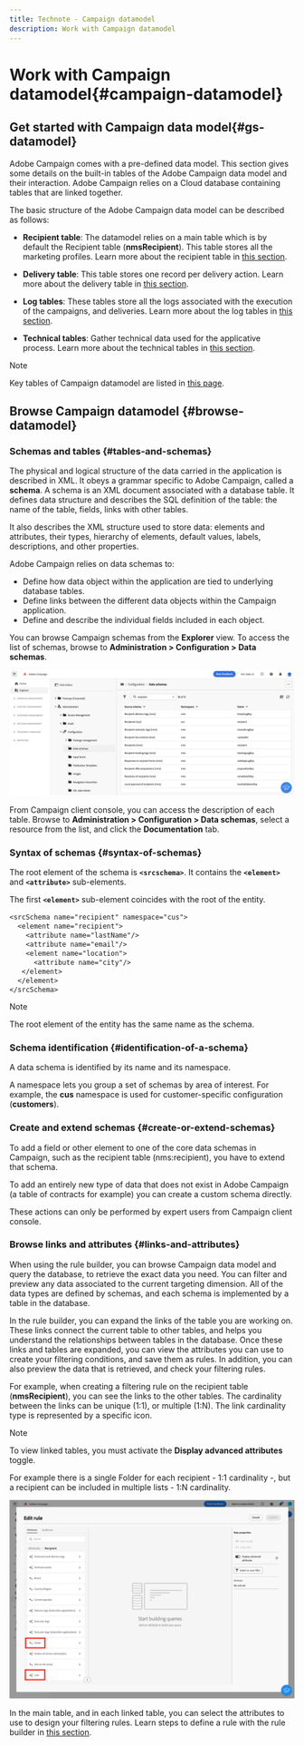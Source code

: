 ```yaml
---
title: Technote - Campaign datamodel
description: Work with Campaign datamodel 
---
```

# Work with Campaign datamodel{#campaign-datamodel}

## Get started with Campaign data model{#gs-datamodel}

Adobe Campaign comes with a pre-defined data model. This section gives some details on the built-in tables of the Adobe Campaign data model and their interaction. Adobe Campaign relies on a Cloud database containing tables that are linked together.

The basic structure of the Adobe Campaign data model can be described as follows:

* **Recipient table**: The datamodel relies on a main table which is by default the Recipient table (**nmsRecipient**). This table stores all the marketing profiles. Learn more about the recipient table in [this section](datamodel-tables.md#recipients-table).

* **Delivery table**: This table stores one record per delivery action. Learn more about the delivery table in [this section](datamodel-tables.md#delivery-table).

* **Log tables**: These tables store all the logs associated with the execution of the campaigns, and deliveries. Learn more about the log tables in [this section](datamodel-tables.md#log-tables).

* **Technical tables**: Gather technical data used for the applicative process. Learn more about the technical tables in [this section](datamodel-tables.md#technical-tables).


>[!NOTE]
>
> Key tables of Campaign datamodel are listed in [this page](datamodel-tables.md).


## Browse Campaign datamodel {#browse-datamodel}

### Schemas and tables {#tables-and-schemas}

The physical and logical structure of the data carried in the application is described in XML. It obeys a grammar specific to Adobe Campaign, called a **schema**. A schema is an XML document associated with a database table. It defines data structure and describes the SQL definition of the table: the name of the table, fields, links with other tables.

It also describes the XML structure used to store data: elements and attributes, their types, hierarchy of elements, default values, labels, descriptions, and other properties.

Adobe Campaign relies on data schemas to:

* Define how data object within the application are tied to underlying database tables.
* Define links between the different data objects within the Campaign application.
* Define and describe the individual fields included in each object.

You can browse Campaign schemas from the **Explorer** view. To access the list of schemas, browse to **Administration > Configuration > Data schemas**.

![](assets/data-schemas.png)

From Campaign client console, you can access the description of each table. Browse to **Administration > Configuration > Data schemas**, select a resource from the list, and click the **Documentation** tab.

### Syntax of schemas {#syntax-of-schemas}

The root element of the schema is **`<srcschema>`**. It contains the **`<element>`** and **`<attribute>`** sub-elements.

The first **`<element>`** sub-element coincides with the root of the entity.

```
<srcSchema name="recipient" namespace="cus">
  <element name="recipient">  
    <attribute name="lastName"/>
    <attribute name="email"/>
    <element name="location">
      <attribute name="city"/>
   </element>
  </element>
</srcSchema>
```

>[!NOTE]
>
>The root element of the entity has the same name as the schema.

### Schema identification {#identification-of-a-schema}

A data schema is identified by its name and its namespace.

A namespace lets you group a set of schemas by area of interest. For example, the **cus** namespace is used for customer-specific configuration (**customers**).

### Create and extend schemas {#create-or-extend-schemas}

To add a field or other element to one of the core data schemas in Campaign, such as the recipient table (nms:recipient), you have to extend that schema. 

To add an entirely new type of data that does not exist in Adobe Campaign (a table of contracts for example) you can create a custom schema directly. 

These actions can only be performed by expert users from Campaign client console.

### Browse links and attributes {#links-and-attributes}

When using the rule builder, you can browse Campaign data model and query the database, to retrieve the exact data you need. You can filter and preview any data associated to the current targeting dimension. All of the data types are defined by schemas, and each schema is implemented by a table in the database.

In the rule builder, you can expand the links of the table you are working on. These links connect the current table to other tables, and helps you understand the relationships between tables in the database. Once these links and tables are expanded, you can view the attributes you can use to create your filtering conditions, and save them as rules. In addition, you can also preview the data that is retrieved, and check your filtering rules.


For example, when creating a filtering rule on the recipient table (**nmsRecipient**), you can see the links to the other tables. The cardinality between the links can be unique (1:1), or multiple (1:N). The link cardinality type is represented by a specific icon.

>[!NOTE]
>
>To view linked tables, you must activate the **Display advanced attributes** toggle.


For example there is a single Folder for each recipient - 1:1 cardinality -, but a recipient can be included in multiple lists - 1:N cardinality.

![](assets/edit-rule-links.png)

In the main table, and in each linked table, you can select the attributes to use to design your filtering rules. Learn steps to define a rule with the rule builder in [this section](../audience/create-audience.md).